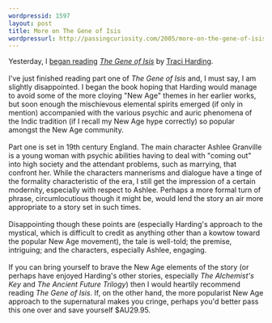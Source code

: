 ```yaml
--- 
wordpressid: 1597
layout: post
title: More on The Gene of Isis
wordpressurl: http://passingcuriosity.com/2005/more-on-the-gene-of-isis/
---
```

Yesterday, I <a href="http://troacss.blogspot.com/2005/06/fantasy-books.html">began reading</a> <a href="http://www.voyageronline.com.au/books/title.cfm?ISBN=0732273927&Author=18" style="font-style: italic">The Gene of Isis</a> by <a href="http://www.voyageronline.com.au/traciharding/">Traci Harding</a>.<br /><br />I've just finished reading part one of <span style="font-style: italic;">The Gene of Isis</span> and, I must say, I am slightly disappointed. I began the book hoping that Harding would manage to avoid some of the more cloying "New Age" themes in her earlier works, but soon enough the mischievous elemental spirits emerged (if only in mention) accompanied with the various psychic and auric phenomena of the Indic tradition (if I recall my New Age hype correctly) so popular amongst the New Age community.<br /><br />Part one is set in 19th century England. The main character Ashlee Granville is a young woman with psychic abilities having to deal with "coming out" into high society and the attendant problems, such as marrying, that confront her. While the characters mannerisms and dialogue have a tinge of the formality characteristic of the era, I still get the impression of a certain modernity, especially with respect to Ashlee. Perhaps a more formal turn of phrase, circumlocutious though it might be, would lend the story an air more appropriate to a story set in such times.<br /><br />Disappointing though these points are (especially Harding's approach to the mystical, which is difficult to credit as anything other than a kowtow toward the popular New Age movement), the tale is well-told; the premise, intriguing; and the characters, especially Ashlee, engaging.<br /><br />If you can bring yourself to brave the New Age elements of the story (or perhaps have enjoyed Harding's other stories, especially <span style="font-style:italic;">The Alchemist's Key</span> and <span style="font-style:italic;">The Ancient Future Trilogy</span>) then I would heartily recommend reading <span style="font-style:italic;">The Gene of Isis</span>. If, on the other hand, the more popularist New Age approach to the supernatural makes you cringe, perhaps you'd better pass this one over and save yourself $AU29.95.
